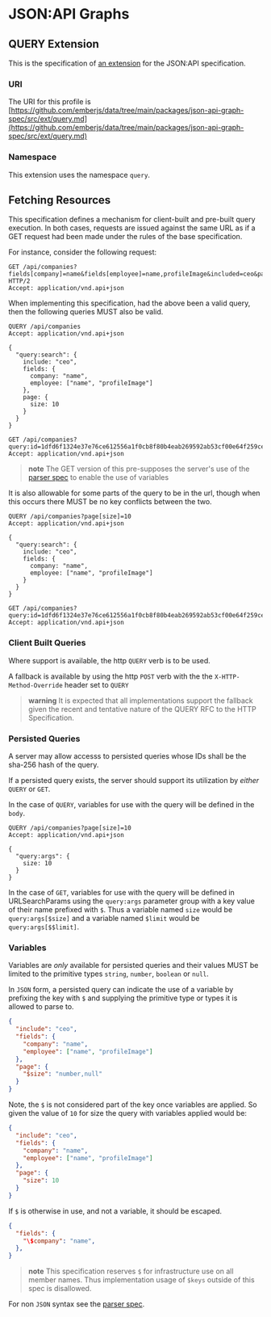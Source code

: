 # JSON:API Graphs

## QUERY Extension

This is the specification of [an extension](https://jsonapi.org/format/1.2/#extension-rules) for the JSON:API specification.

### URI

The URI for this profile is [https://github.com/emberjs/data/tree/main/packages/json-api-graph-spec/src/ext/query.md](https://github.com/emberjs/data/tree/main/packages/json-api-graph-spec/src/ext/query.md)

### Namespace

This extension uses the namespace `query`.

## Fetching Resources

This specification defines a mechanism for client-built and pre-built query execution. In both cases, requests are issued against the same URL as if a
GET request had been made under the rules of the base specification.

For instance, consider the following request:

```http
GET /api/companies?fields[company]=name&fields[employee]=name,profileImage&included=ceo&page[size]=10 HTTP/2
Accept: application/vnd.api+json
```

When implementing this specification, had the above been a valid query, then the following queries MUST also be valid.

```http
QUERY /api/companies
Accept: application/vnd.api+json

{
  "query:search": {
    include: "ceo",
    fields: {
      company: "name",
      employee: ["name", "profileImage"]
    },
    page: {
      size: 10
    }
  }
}
```

```http
GET /api/companies?query:id=1dfd6f1324e37e76ce612556a1f0cb8f80b4eab269592ab53cf00e64f259ce30&query:args[$size]=10
Accept: application/vnd.api+json
```

> **note**
> The GET version of this pre-supposes the server's use of the [parser spec](../spec-query-parser.md)
> to enable the use of variables

It is also allowable for some parts of the query to be in the url, though when this occurs there MUST be no
key conflicts between the two.

```http
QUERY /api/companies?page[size]=10
Accept: application/vnd.api+json

{
  "query:search": {
    include: "ceo",
    fields: {
      company: "name",
      employee: ["name", "profileImage"]
    }
  }
}
```

```http
GET /api/companies?query:id=1dfd6f1324e37e76ce612556a1f0cb8f80b4eab269592ab53cf00e64f259ce30&page[size]=10
Accept: application/vnd.api+json
```


### Client Built Queries

Where support is available, the http `QUERY` verb is to be used.

A fallback is available by using the http `POST` verb with the the `X-HTTP-Method-Override` header set to `QUERY`

> **warning**
> It is expected that all implementations support the fallback given the recent and tentative nature of the QUERY
> RFC to the HTTP Specification.

### Persisted Queries

A server may allow accesss to persisted queries whose IDs shall be the sha-256 hash of the query.

If a persisted query exists, the server should support its utilization by *either* `QUERY` or `GET`.

In the case of `QUERY`, variables for use with the query will be defined in the `body`.

```http
QUERY /api/companies?page[size]=10
Accept: application/vnd.api+json

{
  "query:args": {
    size: 10
  }
}
```

In the case of `GET`, variables for use with the query will be defined in URLSearchParams using the `query:args` parameter group with a key value of their name prefixed with `$`. Thus a variable named `size` would be `query:args[$size]` and a variable named `$limit` would be `query:args[$$limit]`.

### Variables

Variables are *only* available for persisted queries and their values MUST be limited to the primitive types `string`, `number`, `boolean` or `null`. 

In `JSON` form, a persisted query can indicate the use of a variable by
prefixing the key with `$` and supplying the primitive type or types it
is allowed to parse to.

```json
{
  "include": "ceo",
  "fields": {
    "company": "name",
    "employee": ["name", "profileImage"]
  },
  "page": {
    "$size": "number,null"
  }
}
```

Note, the `$` is not considered part of the key once variables are applied. So given the value of `10` for size the query with variables applied would be:

```json
{
  "include": "ceo",
  "fields": {
    "company": "name",
    "employee": ["name", "profileImage"]
  },
  "page": {
    "size": 10
  }
}
```

If `$` is otherwise in use, and not a variable, it should be escaped.

```json
{
  "fields": {
    "\$company": "name",
  },
}
```

> **note**
> This specification reserves `$` for infrastructure use on all member names.
> Thus implementation usage of `$keys` outside of this spec is disallowed.

For non `JSON` syntax see the [parser spec](../spec-query-parser.md).




